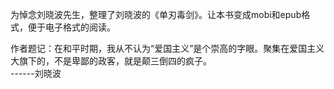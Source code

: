 



为悼念刘晓波先生，整理了刘晓波的《单刃毒剑》。让本书变成mobi和epub格式，便于电子格式的阅读。

















作者题记：在和平时期，我从不认为“爱国主义”是个崇高的字眼。聚集在爱国主义大旗下的，不是卑鄙的政客，就是颠三倒四的疯子。  
                               ------刘晓波

